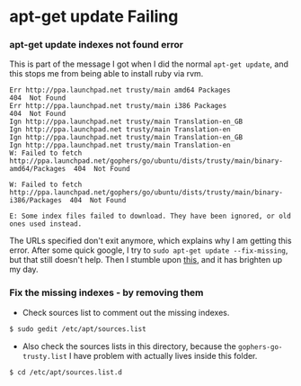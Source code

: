 # apt-get update Failing

### apt-get update indexes not found error

This is part of the message I got when I did the normal `apt-get update`, and this stops me from being able to install ruby via rvm.

```
Err http://ppa.launchpad.net trusty/main amd64 Packages
404  Not Found
Err http://ppa.launchpad.net trusty/main i386 Packages
404  Not Found
Ign http://ppa.launchpad.net trusty/main Translation-en_GB
Ign http://ppa.launchpad.net trusty/main Translation-en
Ign http://ppa.launchpad.net trusty/main Translation-en_GB
Ign http://ppa.launchpad.net trusty/main Translation-en
W: Failed to fetch http://ppa.launchpad.net/gophers/go/ubuntu/dists/trusty/main/binary-amd64/Packages  404  Not Found

W: Failed to fetch http://ppa.launchpad.net/gophers/go/ubuntu/dists/trusty/main/binary-i386/Packages  404  Not Found

E: Some index files failed to download. They have been ignored, or old ones used instead.
```

The URLs specified don't exit anymore, which explains why I am getting this error. After some quick google, I try to `sudo apt-get update --fix-missing`, but that still doesn't  help. Then I stumble upon [this](http://blog.launchpad.net/ppa/failed-to-fetch-errors-for-ppas), and it has brighten up my day.

### Fix the missing indexes - by removing them

- Check sources list to comment out the missing indexes.

```bash
$ sudo gedit /etc/apt/sources.list
```

- Also check the sources lists in this directory, because the `gophers-go-trusty.list` I have problem with actually lives inside this folder.

```bash
$ cd /etc/apt/sources.list.d
```
